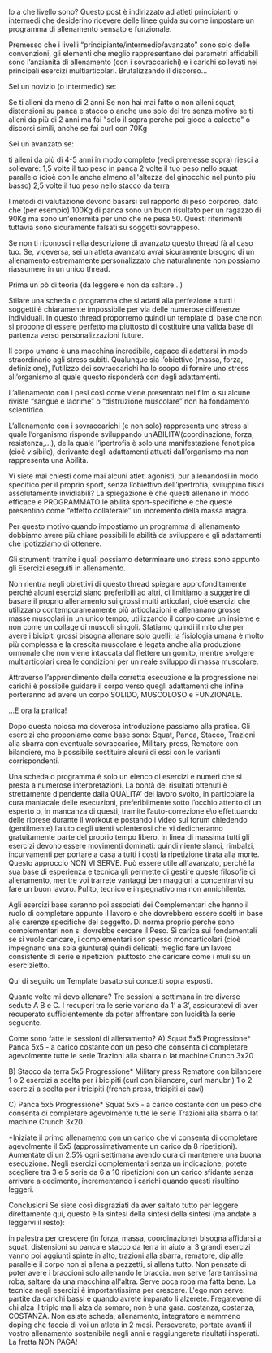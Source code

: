 Io a che livello sono? Questo post è indirizzato ad atleti principianti o intermedi che desiderino ricevere delle linee guida su come impostare un programma di allenamento sensato e funzionale.

Premesso che i livelli “principiante/intermedio/avanzato” sono solo delle convenzioni, gli elementi che meglio rappresentano dei parametri affidabili sono l’anzianità di allenamento (con i sovraccarichi) e i carichi sollevati nei principali esercizi multiarticolari. Brutalizzando il discorso...

Sei un novizio (o intermedio) se:


Se ti alleni da meno di 2 anni
Se non hai mai fatto o non alleni squat, distensioni su panca e stacco o anche uno solo dei tre senza motivo
se ti alleni da più di 2 anni ma fai "solo il sopra perché poi gioco a calcetto" o discorsi simili, anche se fai curl con 70Kg

Sei un avanzato se:

ti alleni da più di 4-5 anni in modo completo (vedi premesse sopra)
riesci a sollevare:
1,5 volte il tuo peso in panca
2 volte il tuo peso nello squat parallelo (cioè con le anche almeno all'altezza del ginocchio nel punto più basso)
2,5 volte il tuo peso nello stacco da terra

I metodi di valutazione devono basarsi sul rapporto di peso corporeo, dato che (per esempio) 100Kg di panca sono un buon risultato per un ragazzo di 90Kg ma sono un'enormità per uno che ne pesa 50. Questi riferimenti tuttavia sono sicuramente falsati su soggetti sovrappeso. 

Se non ti riconosci nella descrizione di avanzato questo thread fà al caso tuo. Se, viceversa, sei un atleta avanzato avrai sicuramente bisogno di un allenamento estremamente personalizzato che naturalmente non possiamo riassumere in un unico thread.

Prima un pò di teoria (da leggere e non da saltare...)

Stilare una scheda o programma che si adatti alla perfezione a tutti i soggetti è chiaramente impossibile per via delle numerose differenze individuali. In questo thread proporremo quindi un template di base che non si propone di essere perfetto ma piuttosto di costituire una valida base di partenza verso personalizzazioni future.

Il corpo umano è una macchina incredibile, capace di adattarsi in modo straordinario agli stress subiti.
Qualunque sia l’obiettivo (massa, forza, definizione), l’utilizzo dei sovraccarichi ha lo scopo di fornire uno stress all’organismo al quale questo risponderà con degli adattamenti.

L’allenamento con i pesi così come viene presentato nei film o su alcune riviste “sangue e lacrime” o “distruzione muscolare” non ha fondamento scientifico.

L’allenamento con i sovraccarichi (e non solo) rappresenta uno stress al quale l’organismo risponde sviluppando un’ABILITA’(coordinazione, forza, resistenza,…), della quale l’ipertrofia è solo una manifestazione fenotipica (cioè visibile), derivante degli adattamenti attuati dall’organismo ma non rappresenta una Abilità.

Vi siete mai chiesti come mai alcuni atleti agonisti, pur allenandosi in modo specifico per il proprio sport, senza l’obiettivo dell’ipertrofia, sviluppino fisici assolutamente invidiabili?
La spiegazione è che questi allenano in modo efficace e PROGRAMMATO le abilità sport-specifiche e che queste presentino come “effetto collaterale” un incremento della massa magra.

Per questo motivo quando impostiamo un programma di allenamento dobbiamo avere più chiare possibili le abilità da sviluppare e gli adattamenti che ipotizziamo di ottenere.

Gli strumenti tramite i quali possiamo determinare uno stress sono appunto gli Esercizi eseguiti in allenamento. 

Non rientra negli obiettivi di questo thread spiegare approfonditamente perché alcuni esercizi siano preferibili ad altri, ci limitiamo a suggerire di basare il proprio allenamento sui grossi multi articolari, cioè esercizi che utilizzano contemporaneamente più articolazioni e allenanano grosse masse muscolari in un unico tempo, utilizzando il corpo come un insieme e non come un collage di muscoli singoli. Sfatiamo quindi il mito che per avere i bicipiti grossi bisogna allenare solo quelli; la fisiologia umana è molto più complessa e la crescita muscolare è legata anche alla produzione ormonale che non viene intaccata dal flettere un gomito, mentre svolgere multiarticolari crea le condizioni per un reale sviluppo di massa muscolare.

Attraverso l’apprendimento della corretta esecuzione e la progressione nei carichi è possibile guidare il corpo verso quegli adattamenti che infine porteranno ad avere un corpo SOLIDO, MUSCOLOSO e FUNZIONALE.

...E ora la pratica!

Dopo questa noiosa ma doverosa introduzione passiamo alla pratica.
Gli esercizi che proponiamo come base sono:
Squat, Panca, Stacco, Trazioni alla sbarra con eventuale sovraccarico, Military press, Rematore con bilanciere, ma è possibile sostituire alcuni di essi con le varianti corrispondenti.

Una scheda o programma è solo un elenco di esercizi e numeri che si presta a numerose interpretazioni.
La bontà dei risultati ottenuti è strettamente dipendente dalla QUALITA’ del lavoro svolto, in particolare la cura maniacale delle esecuzioni, preferibilmente sotto l’occhio attento di un esperto o, in mancanza di questi, tramite l’auto-correzione e\o effettuando delle riprese durante il workout e postando i video sul forum chiedendo (gentilmente) l’aiuto degli utenti volenterosi che vi dedicheranno gratuitamente parte del proprio tempo libero.
In linea di massima tutti gli esercizi devono essere movimenti dominati: quindi niente slanci, rimbalzi, incurvamenti per portare a casa a tutti i costi la ripetizione tirata alla morte. Questo approccio NON VI SERVE. Può essere utile all'avanzato, perché la sua base di esperienza e tecnica gli permette di gestire queste filosofie di allenamento, mentre voi trarrete vantaggi ben maggiori a concentrarvi su fare un buon lavoro. Pulito, tecnico e impegnativo ma non annichilente.

Agli esercizi base saranno poi associati dei Complementari che hanno il ruolo di completare appunto il lavoro e che dovrebbero essere scelti in base alle carenze specifiche del soggetto. Di norma proprio perché sono complementari non si dovrebbe cercare il Peso. Si carica sui fondamentali se si vuole caricare, i complementari son spesso monoarticolari (cioè impegnano una sola giuntura) quindi delicati; meglio fare un lavoro consistente di serie e ripetizioni piuttosto che caricare come i muli su un esercizietto.

Qui di seguito un Template basato sui concetti sopra esposti.

Quante volte mi devo allenare?
Tre sessioni a settimana in tre diverse sedute A B e C. I recuperi tra le serie variano da 1’ a 3’, assicuratevi di aver recuperato sufficientemente da poter affrontare con lucidità la serie seguente.

Come sono fatte le sessioni di allenamento?
A) 
Squat 5x5 Progressione*
Panca 5x5 - a carico costante con un peso che consenta di completare agevolmente tutte le serie
Trazioni alla sbarra o lat machine
Crunch 3x20

B)
Stacco da terra 5x5 Progressione*
Military press
Rematore con bilancere
1 o 2 esercizi a scelta per i bicipiti (curl con bilancere, curl manubri)
1 o 2 esercizi a scelta per i tricipiti (french press, tricipiti ai cavi)

C)
Panca 5x5 Progressione*
Squat 5x5 - a carico costante con un peso che consenta di completare agevolmente tutte le serie
Trazioni alla sbarra o lat machine 
Crunch 3x20

*Iniziate il primo allenamento con un carico che vi consenta di completare agevolmente il 5x5 (approssimativamente un carico da 8 ripetizioni). Aumentate di un 2.5% ogni settimana avendo cura di mantenere una buona esecuzione.
Negli esercizi complementari senza un indicazione, potete scegliere tra 3 e 5 serie da 6 a 10 ripetizioni con un carico sfidante senza arrivare a cedimento, incrementando i carichi quando questi risultino leggeri.


Conclusioni
Se siete così disgraziati da aver saltato tutto per leggere direttamente qui, questo è la sintesi della sintesi della sintesi (ma andate a leggervi il resto):

in palestra per crescere (in forza, massa, coordinazione) bisogna affidarsi a squat, distensioni su panca e stacco da terra
in aiuto ai 3 grandi esercizi vanno poi aggiunti spinte in alto, trazioni alla sbarra, rematore, dip alle parallele
il corpo non si allena a pezzetti, si allena tutto. Non pensate di poter avere i braccioni solo allenando le braccia.
non serve fare tantissima roba, saltare da una macchina all'altra. Serve poca roba ma fatta bene.
La tecnica negli esercizi è importantissima per crescere.
L'ego non serve: partite da carichi bassi e quando avrete imparato li alzerete. Fregatevene di chi alza il triplo ma li alza da somaro; non è una gara.
costanza, costanza, COSTANZA. Non esiste scheda, allenamento, integratore e nemmeno doping che faccia di voi un atleta in 2 mesi. Perseverate, portate avanti il vostro allenamento sostenibile negli anni e raggiungerete risultati insperati. La fretta NON PAGA!